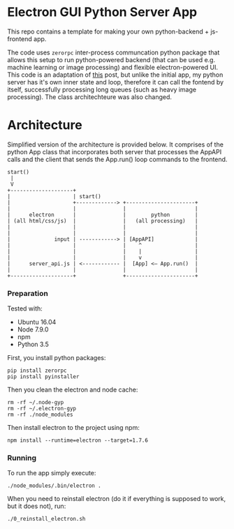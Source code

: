 # Electron GUI Python Server App
This repo contains a template for making your own python-backend + js-frontend app.  

The code uses `zerorpc` inter-process communcation python package that allows this setup to run python-powered backend (that can be used e.g. machine learning or image processing) and flexible electron-powered UI.  
This code is an adaptation of [this](https://www.fyears.org/2017/02/electron-as-gui-of-python-apps-updated.html) post, but unlike the initial app, my python server has it's own inner state and loop, therefore it can call the fontend by itself, successfully processing long queues (such as heavy image processing). The class architechteure was also changed.  

# Architecture
Simplified version of the architecture is provided below. It comprises of the python App class that incorporates both server that processes the AppAPI calls and the client that sends the App.run() loop commands to the frontend.  
```text
start()
 |
 V
+--------------------+
|                    | start()
|                    +-------------> +----------------------+
|                    |               |                      |
|      electron      |               |        python        |
| (all html/css/js)  |               |   (all processing)   |
|                    |               |                      |
|                    |               |                      |
|              input | ------------> | [AppAPI]             |
|                    |               |    ^                 |
|                    |               |    |                 |
|                    |               |    v                 |
|      server_api.js | <------------ |  [App] <— App.run()  |
|                    |               |                      |
+--------------------+               +----------------------+
```

### Preparation
Tested with:
* Ubuntu 16.04
* Node 7.9.0
* npm
* Python 3.5

First, you install python packages:
```text
pip install zerorpc
pip install pyinstaller
```

Then you clean the electron and node cache:
```text
rm -rf ~/.node-gyp
rm -rf ~/.electron-gyp
rm -rf ./node_modules
```

Then install electron to the project using npm:
```text
npm install --runtime=electron --target=1.7.6
```

### Running
To run the app simply execute:
```text
./node_modules/.bin/electron .
```

When you need to reinstall electron (do it if everything is supposed to work, but it does not), run:
```text
./0_reinstall_electron.sh
```